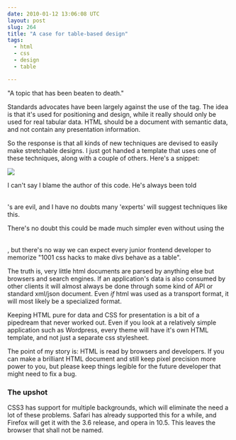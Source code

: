 ```yaml
---
date: 2010-01-12 13:06:08 UTC
layout: post
slug: 264
title: "A case for table-based design"
tags:
  - html
  - css
  - design
  - table

---
```

<p>"A topic that has been beaten to death."</p>

<p>Standards advocates have been largely against the use of the <table> tag. The idea is that it's used for positioning and design, while it really should only be used for real tabular data. HTML should be a document with semantic data, and not contain any presentation information.</p>

<p>So the response is that all kinds of new techniques are devised to easily make stretchable designs. I just got handed a template that uses one of these techniques, along with a couple of others. Here's a snippet:</p>

<p><img src="http://www.rooftopsolutions.nl/resources/images/posts/crazycss.jpg" /></p>

<p>I can't say I blame the author of this code. He's always been told <table>'s are evil, and I have no doubts many 'experts' will suggest techniques like this.</p>

<p>There's no doubt this could be made much simpler even without using the <table>, but there's no way we can expect every junior frontend developer to memorize "1001 css hacks to make divs behave as a table".</p>

<p>The truth is, very little html documents are parsed by anything else but browsers and search engines. If an application's data is also consumed by other clients it will almost always be done through some kind of API or standard xml/json document. Even <i>if</i> html was used as a transport format, it will most likely be a specialized format.</p>

<p>Keeping HTML pure for data and CSS for presentation is a bit of a pipedream that never worked out. Even if you look at a relatively simple application such as Wordpress, every theme will have it's own HTML template, and not just a separate css stylesheet.</p>

<p>The point of my story is: HTML is read by browsers and developers. If you can make a brilliant HTML document and still keep pixel precision more power to you, but please keep things legible for the future developer that might need to fix a bug.</p>

<h3>The upshot</h3>

<p>CSS3 has support for multiple backgrounds, which will eliminate the need a lot of these problems. Safari has already supported this for a while, and Firefox will get it with the 3.6 release, and opera in 10.5. This leaves the browser that shall not be named.</p>
